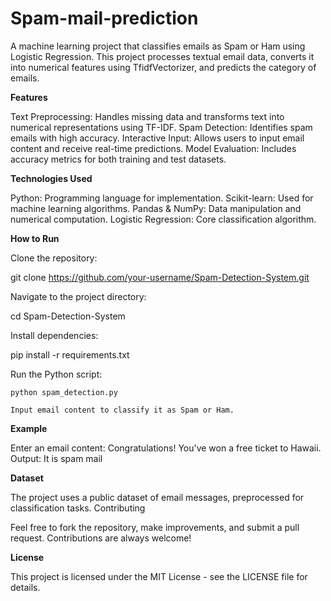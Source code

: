 # Spam-mail-prediction
A machine learning project that classifies emails as Spam or Ham using Logistic Regression. This project processes textual email data, converts it into numerical features using TfidfVectorizer, and predicts the category of emails.


**Features**

Text Preprocessing: Handles missing data and transforms text into numerical representations using TF-IDF.
Spam Detection: Identifies spam emails with high accuracy.
Interactive Input: Allows users to input email content and receive real-time predictions.
Model Evaluation: Includes accuracy metrics for both training and test datasets.
    

**Technologies Used**

Python: Programming language for implementation.
Scikit-learn: Used for machine learning algorithms.
Pandas & NumPy: Data manipulation and numerical computation.
Logistic Regression: Core classification algorithm.

**How to Run**

Clone the repository:


git clone https://github.com/your-username/Spam-Detection-System.git


Navigate to the project directory:

cd Spam-Detection-System

Install dependencies:

pip install -r requirements.txt

Run the Python script:

    python spam_detection.py

    Input email content to classify it as Spam or Ham.

**Example**

Enter an email content:
Congratulations! You've won a free ticket to Hawaii.
Output:
It is spam mail

**Dataset**

The project uses a public dataset of email messages, preprocessed for classification tasks.
Contributing

Feel free to fork the repository, make improvements, and submit a pull request. Contributions are always welcome! 

**License**

This project is licensed under the MIT License - see the LICENSE file for details.
